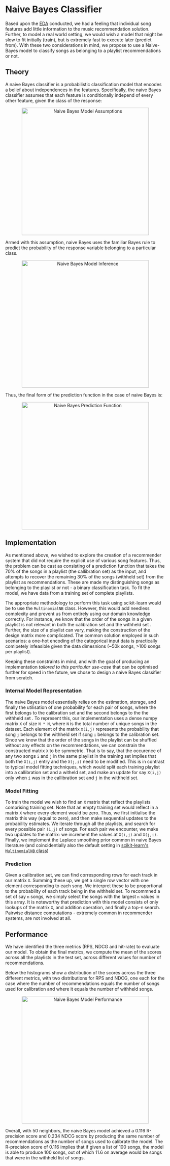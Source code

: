 # Naive Bayes Classifier

Based upon the [EDA](./eda) conducted, we had a feeling that individual song features add little information to the music recommendation solution. Further, to model a real world setting, we would wish a model that might be slow to fit initially (train), but is extremely fast to execute later (predict from). With these two considerations in mind, we propose to use a Naive-Bayes model to classify songs as belonging to a playlist recommendations or not. 

## Theory

A naive Bayes classifier is a probabilistic classification model that encodes a belief about independences in the features. Specifically, the naive Bayes classifier assumes that each feature is conditionally independ of every other feature, given the class of the response:

<p align='center'>
<img src="https://raw.githubusercontent.com/not-a-hot-dog/spotify_project/gh-pages/_images/naive_bayes_assumption.jpg" title="Naive Bayes Model Assumptions" width="400"/>
</p>

Armed with this assumption, naive Bayes uses the familiar Bayes rule to predict the probability of the response variable belonging to a particular class.

<p align='center'>
<img src="https://raw.githubusercontent.com/not-a-hot-dog/spotify_project/gh-pages/_images/naive_bayes_inference.jpg" title="Naive Bayes Model Inference" width="400"/>
</p>

Thus, the final form of the prediction function in the case of naive Bayes is:

<p align='center'>
<img src="https://raw.githubusercontent.com/not-a-hot-dog/spotify_project/gh-pages/_images/naive_bayes_prediction.jpg" title="Naive Bayes Prediction Function" width="400"/>
</p>

## Implementation

As mentioned above, we wished to explore the creation of a recommender system that did not require the explicit use of various song features. Thus, the problem can be cast as consisting of a prediction function that takes the 70% of the songs in a playlist (the callibration set) as the input, and attempts to recover the remaining 30% of the songs (withheld set) from the playlist as recommendations. These are made my distinguishing songs as belonging to the playlist or not - a binary classification task. To fit the model, we have data from a training set of complete playlists.

The appropriate methodology to perform this task using scikit-learn would be to use the `MultinomialNB` class. However, this would add needless complexity and prevent us from entirely using our domain knowledge correctly. For instance, we know that the order of the songs in a given playlist is not relevant in both the  calibration set and the withheld set . Further, the size of a playlist can vary, making the construction of the design matrix more complicated. The common solution employed in such scenarios: a one-hot encoding of the categorical input data is practically comlpetely infeasible given the data dimesnions (~50k songs, >100 songs per playlist).

Keeping these constraints in mind, and with the goal of producing an implementation *tailored to this particular use-case* that can be optimised further for speed in the future, we chose to design a naive Bayes classifier from scratch.

### Internal Model Representation

The naive Bayes model essentially relies on the estimation, storage, and finally the utilisation of one probability for each pair of songs, where the first belongs to the  calibration set  and the second belongs to the  the withheld set . To represent this, our implementation uses a dense numpy matrix `X` of size `N * N`, where `N` is the total number of unique songs in the dataset. Each element of the matrix `X(i,j)` represents the probability that song `j` belongs to the withheld set if song `i` belongs to the calibration set. Since we know that the order of the songs in the playlist can be shuffled without any effects on the recommendations, we can constrain the constructed matrix `X` to be symmetric. That is to say, that the occurence of any two songs `i` and `j` in the same playlist in the training set implies that both the `X(i,j)` entry and the `X(j,i)` need to be modified. This is in contrast to typical model fitting techniques, which would split each training playlist into a callibration set and a witheld set, and make an update for say `X(i,j)` only when `i` was in the callibration set and `j` in the withheld set.

### Model Fitting

To train the model we wish to find an `X` matrix that reflect the playlists comprising training set. Note that an empty training set would reflect in a matrix `X` where every element would be zero. Thus, we first initialise the matrix this way (equal to zero), and then make sequential updates to the probability estimates. We iterate through all the playlists, and search for every possible pair `(i,j)` of songs. For each pair we encounter, we make two updates to the matrix: we increment the values at `X(i,j)` and `X(j,i)`. Finally, we implement the Laplace smoothing prior common in naive Bayes literature (and coincidentially also the default setting in [scikit-learn's `MultinomialNB` class](https://scikit-learn.org/stable/modules/naive_bayes.html))

### Prediction

Given a calibration set, we can find corresponding rows for each track in our matrix `X`. Summing these up, we get a single row vector with one element corresponding to each song. We interpret these to be proportional to the probability of each track being in the withheld set. To recommned a set of say `n` songs, we simply select the songs with the largest `n` values in this array. It is noteworthy that prediction with this model consists of only lookups of the matrix `X`, and addition operation, and finally a top-n search. Pairwise distance computations - extremely common in recommender systems, are not involved at all.

## Performance
We have identified the three metrics (RPS, NDCG and hit-rate) to evaluate our model. To obtain the final metrics, we compute the mean of the scores across all the playlists in the test set, across different values for number of recommendations.

Below the histograms show a distribution of the scores across the three different metrics, with two distributions for RPS and NDCG, one each for the case where the number of recommendations equals the number of songs used for calibration and where it equals the number of withheld songs.

<p align='center'>
<img src="https://raw.githubusercontent.com/not-a-hot-dog/spotify_project/gh-pages/_images/naive_bayes_results.jpg" title="Naive Bayes Model Performance" width="400"/>
</p>

Overall, with 50 neighbors, the naive Bayes model achieved a 0.116 R-precision score and 0.234 NDCG score by producing the same number of recommendations as the number of songs used to calibrate the model. The R-precision score of 0.116 implies that if given a list of 100 songs, the model is able to produce 100 songs, out of which 11.6 on average would be songs that were in the withheld list of songs.

